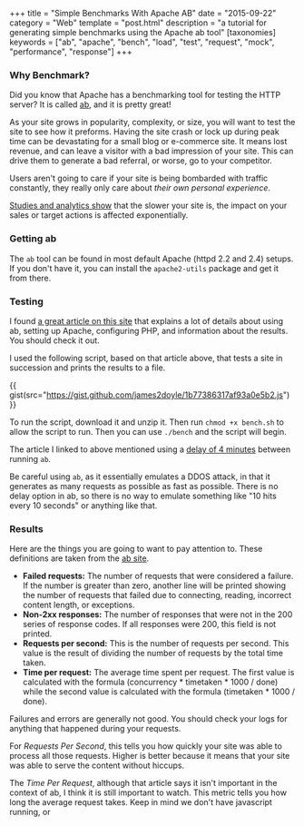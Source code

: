 +++
title = "Simple Benchmarks With Apache AB"
date = "2015-09-22"
category = "Web"
template = "post.html"
description = "a tutorial for generating simple benchmarks using the Apache ab tool"
[taxonomies]
keywords = ["ab", "apache", "bench", "load", "test", "request", "mock", "performance", "response"]
+++

### Why Benchmark?

Did you know that Apache has a benchmarking tool for testing the HTTP server? It is called [ab](http://httpd.apache.org/docs/2.4/programs/ab.html "Apache ab"), and it is pretty great!

As your site grows in popularity, complexity, or size, you will want to test the site to see how it preforms. Having the site crash or lock up during peak time can be devastating for a small blog or e-commerce site. It means lost revenue, and can leave a visitor with a bad impression of your site. This can drive them to generate a bad referral, or worse, go to your competitor.

Users aren't going to care if your site is being bombarded with traffic constantly, they really only care about *their own personal experience*.

[Studies and analytics show](https://blog.kissmetrics.com/loading-time/?wide=1 "Kiss Metrics loading time infographic") that the slower your site is, the impact on your sales or target actions is affected exponentially.

### Getting ab

The `ab` tool can be found in most default Apache (httpd 2.2 and 2.4) setups. If you don't have it, you can install the `apache2-utils` package and get it from there.

### Testing

I found [a great article on this site](https://www.devside.net/wamp-server/load-testing-apache-with-ab-apache-bench "Load testing apache with ab apache bench") that explains a lot of details about using ab, setting up Apache, configuring PHP, and information about the results. You should check it out.

I used the following script, based on that article above, that tests a site in succession and prints the results to a file.

{{ gist(src="https://gist.github.com/james2doyle/1b77386317af93a0e5b2.js") }}

To run the script, download it and unzip it. Then run `chmod +x bench.sh` to allow the script to run. Then you can use `./bench` and the script will begin.

The article I linked to above mentioned using a [delay of 4 minutes](https://www.devside.net/wamp-server/load-testing-apache-with-ab-apache-bench "Load testing apache with ab apache bench") between running `ab`.

Be careful using `ab`, as it essentially emulates a DDOS attack, in that it generates as many requests as possible as fast as possible. There is no delay option in ab, so there is no way to emulate something like "10 hits every 10 seconds" or anything like that.

### Results

Here are the things you are going to want to pay attention to. These definitions are taken from the [ab site](http://httpd.apache.org/docs/2.4/programs/ab.html "Apache ab").

* **Failed requests:** The number of requests that were considered a failure. If the number is greater than zero, another line will be printed showing the number of requests that failed due to connecting, reading, incorrect content length, or exceptions.
* **Non-2xx responses:** The number of responses that were not in the 200 series of response codes. If all responses were 200, this field is not printed.
* **Requests per second:** This is the number of requests per second. This value is the result of dividing the number of requests by the total time taken.
* **Time per request:** The average time spent per request. The first value is calculated with the formula (concurrency \* timetaken \* 1000 / done) while the second value is calculated with the formula (timetaken \* 1000 / done).

Failures and errors are generally not good. You should check your logs for anything that happened during your requests.

For *Requests Per Second*, this tells you how quickly your site was able to process all those requests. Higher is better because it means that your site was able to serve the content without hiccups.

The *Time Per Request*, although that article says it isn't important in the context of ab, I think it is still important to watch. This metric tells you how long the average request takes. Keep in mind we don't have javascript running, or
